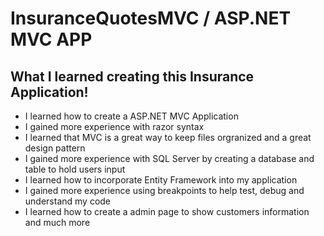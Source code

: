 # InsuranceQuotesMVC / ASP.NET MVC APP

## What I learned creating this Insurance Application!
* I learned how to create a ASP.NET MVC Application
* I gained more experience with razor syntax 
* I learned that MVC is a great way to keep files orgranized and a great design pattern
* I gained more experience with SQL Server by creating a database and table to hold users input
* I learned how to incorporate Entity Framework into my application
* I gained more experience using breakpoints to help test, debug and understand my code
* I learned how to create a admin page to show customers information and much more
